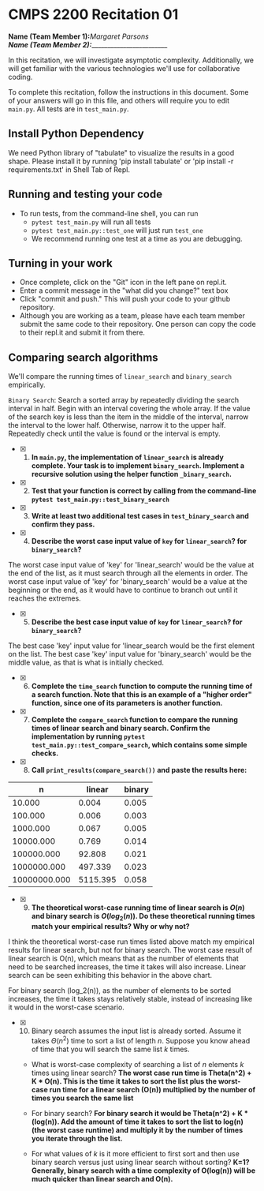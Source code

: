 # CMPS 2200  Recitation 01

**Name (Team Member 1):**__Margaret Parsons_  
**Name (Team Member 2):**_________________________

In this recitation, we will investigate asymptotic complexity. Additionally, we will get familiar with the various technologies we'll use for collaborative coding.

To complete this recitation, follow the instructions in this document. Some of your answers will go in this file, and others will require you to edit `main.py`. All tests are in `test_main.py`.

## Install Python Dependency

We need Python library of "tabulate" to visualize the results in a good shape. Please install it by running 'pip install tabulate' or 'pip install -r requirements.txt' in Shell Tab of Repl.  

## Running and testing your code

- To run tests, from the command-line shell, you can run
  + `pytest test_main.py` will run all tests
  + `pytest test_main.py::test_one` will just run `test_one`
  + We recommend running one test at a time as you are debugging.

## Turning in your work

- Once complete, click on the "Git" icon in the left pane on repl.it.
- Enter a commit message in the "what did you change?" text box
- Click "commit and push." This will push your code to your github repository.
- Although you are working as a team, please have each team member submit the same code to their repository. One person can copy the code to their repl.it and submit it from there.

## Comparing search algorithms

We'll compare the running times of `linear_search` and `binary_search` empirically.

`Binary Search`: Search a sorted array by repeatedly dividing the search interval in half. Begin with an interval covering the whole array. If the value of the search key is less than the item in the middle of the interval, narrow the interval to the lower half. Otherwise, narrow it to the upper half. Repeatedly check until the value is found or the interval is empty.

- [x] 1. **In `main.py`, the implementation of `linear_search` is already complete. Your task is to implement `binary_search`. Implement a recursive solution using the helper function `_binary_search`.**

- [x] 2. **Test that your function is correct by calling from the command-line `pytest test_main.py::test_binary_search`**

- [x] 3. **Write at least two additional test cases in `test_binary_search` and confirm they pass.**

- [x] 4. **Describe the worst case input value of `key` for `linear_search`? for `binary_search`?**

The worst case input value of 'key' for 'linear_search' would be the value at the end of the list, as it must search through all the elements in order. The worst case input value of 'key' for 'binary_search' would be a value at the beginning or the end, as it would have to continue to branch out until it reaches the extremes.

- [x] 5. **Describe the best case input value of `key` for `linear_search`? for `binary_search`?** 

The best case 'key' input value for 'linear_search would be the first element on the list. The best case 'key' input value for 'binary_search' would be the middle value, as that is what is initially checked.

- [x] 6. **Complete the `time_search` function to compute the running time of a search function. Note that this is an example of a "higher order" function, since one of its parameters is another function.**

- [x] 7. **Complete the `compare_search` function to compare the running times of linear search and binary search. Confirm the implementation by running `pytest test_main.py::test_compare_search`, which contains some simple checks.**

- [x] 8. **Call `print_results(compare_search())` and paste the results here:**

|            n |   linear |   binary |
|--------------|----------|----------|
|       10.000 |    0.004 |    0.005 |
|      100.000 |    0.006 |    0.003 |
|     1000.000 |    0.067 |    0.005 |
|    10000.000 |    0.769 |    0.014 |
|   100000.000 |   92.808 |    0.021 |
|  1000000.000 |  497.339 |    0.023 |
| 10000000.000 | 5115.395 |    0.058 |

- [x] 9. **The theoretical worst-case running time of linear search is $O(n)$ and binary search is $O(log_2(n))$. Do these theoretical running times match your empirical results? Why or why not?**

I think the theoretical worst-case run times listed above match my empirical results for linear search, but not for binary search. The worst case result of linear search is O(n), which means that as the number of elements that need to be searched increases, the time it takes will also increase. Linear search can be seen exhibiting this behavior in the above chart.

For binary search (log_2(n)), as the number of elements to be sorted increases, the time it takes stays relatively stable, instead of increasing like it would in the worst-case scenario.

- [x] 10. Binary search assumes the input list is already sorted. Assume it takes $\Theta(n^2)$ time to sort a list of length $n$. Suppose you know ahead of time that you will search the same list $k$ times.
      
  + What is worst-case complexity of searching a list of $n$ elements $k$ times using linear search? **The worst case run time is Theta(n^2) + K * O(n). This is the time it takes to sort the list plus the worst-case run time for a linear search (O(n)) multiplied by the number of times you search the same list**
    
  + For binary search? **For binary search it would be Theta(n^2) + K * (log(n)). Add the amount of time it takes to sort the list to log(n) (the worst case runtime) and multiply it by the number of times you iterate through the list.**
    
  + For what values of $k$ is it more efficient to first sort and then use binary search versus just using linear search without sorting? **K=1? Generally, binary search with a time complexity of O(log(n)) will be much quicker than linear search and O(n).**
